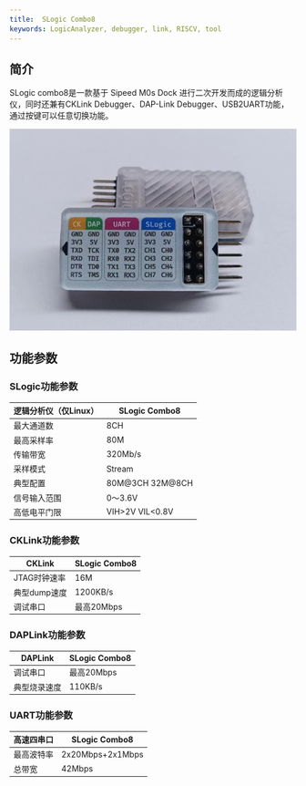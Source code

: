 ```yaml
---
title:  SLogic Combo8
keywords: LogicAnalyzer, debugger, link, RISCV, tool
---
```


## 简介

SLogic combo8是一款基于 Sipeed M0s Dock 进行二次开发而成的逻辑分析仪，同时还兼有CKLink Debugger、DAP-Link Debugger、USB2UART功能，通过按键可以任意切换功能。


![](../assets/slogic_combo8_main.png)


## 功能参数

### SLogic功能参数

| 逻辑分析仪（仅Linux） | **SLogic Combo8** |
| --------------------- | ----------------- |
| 最大通道数            | 8CH               |
| 最高采样率            | 80M               |
| 传输带宽              | 320Mb/s           |
| 采样模式              | Stream            |
| 典型配置              | 80M@3CH 32M@8CH   |
| 信号输入范围          | 0～3.6V           |
| 高低电平门限          | VIH>2V VIL<0.8V   |

### CKLink功能参数

| CKLink       | SLogic Combo8 |
| ------------ | ------------- |
| JTAG时钟速率 | 16M           |
| 典型dump速度 | 1200KB/s      |
| 调试串口     | 最高20Mbps    |

### DAPLink功能参数

| DAPLink      | SLogic Combo8 |
| ------------ | ------------- |
| 调试串口     | 最高20Mbps    |
| 典型烧录速度 | 110KB/s       |

### UART功能参数

| 高速四串口 | **SLogic Combo8** |
| ---------- | ----------------- |
| 最高波特率 | 2x20Mbps+2x1Mbps  |
| 总带宽     | 42Mbps            |
